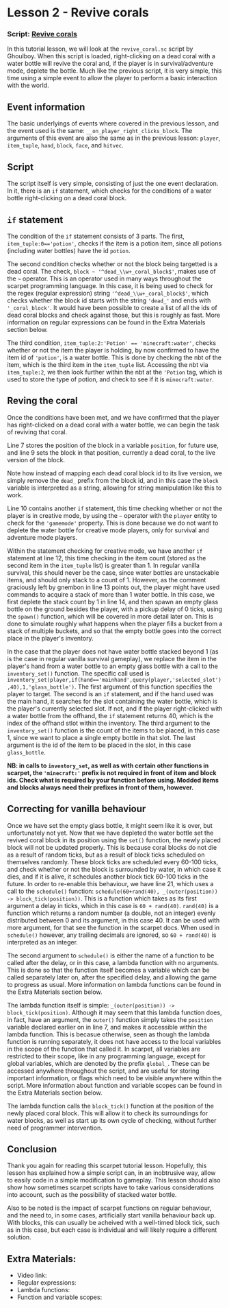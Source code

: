 # Lesson 2 - Revive corals
### Script: [Revive corals](lesson_2_revive_coral.sc)


In this tutorial lesson, we will look at the `revive_coral.sc` script by Ghoulboy.
When this script is loaded, right-clicking on a dead coral with a water bottle will revive the coral and, if the player is in survival/adventure mode, deplete the bottle.
Much like the previous script, it is very simple, this time using a simple event to allow the player to perform a basic interaction with the world.

## Event information
The basic underlyings of events where covered in the previous lesson, and the event used is the same: `__on_player_right_clicks_block`.
The arguments of this event are also the same as in the previous lesson: `player`, `item_tuple`, `hand`, `block`, `face`, and `hitvec`.

## Script
The script itself is very simple, consisting of just the one event declaration.
In it, there is an `if` statement, which checks for the conditions of a water bottle right-clicking on a dead coral block.

## `if` statement
The condition of the `if` statement consists of 3 parts. The first, `item_tuple:0=='potion'`, checks if the item is a potion item, since all potions (including water bottles) have the id `potion`.

The second condition checks whether or not the block being targetted is a dead coral.
The check, `block ~ '^dead_\\w+_coral_block$'`, makes use of the `~` operator.
This is an operator used in many ways throughout the scarpet programming language.
In this case, it is being used to check for the regex (regular expression) string `'^dead_\\w+_coral_block$'`, which checks whether the block id starts with the string `'dead_'` and ends with `'_coral_block'`.
It would have been possible to create a list of all the ids of dead coral blocks and check against those, but this is roughly as fast.
More information on regular expressions can be found in the Extra Materials section below.

The third condition, `item_tuple:2:'Potion' == 'minecraft:water'`, checks whether or not the item the player is holding, by now confirmed to have the item id of `'potion'`, is a water bottle.
This is done by checking the nbt of the item, which is the third item in the `item_tuple` list.
Accessing the nbt via `item_tuple:2`, we then look further within the nbt at the `'Potion` tag, which is used to store the type of potion, and check to see if it is `minecraft:water`.

## Reving the coral

Once the conditions have been met, and we have confirmed that the player has right-clicked on a dead coral with a water bottle, we can begin the task of reviving that coral.

Line 7 stores the position of the block in a variable `position`, for future use, and line 9 sets the block in that position, currently a dead coral, to the live version of the block.

Note how instead of mapping each dead coral block id to its live version, we simply remove the `dead_` prefix from the block id, and in this case the `block` variable is interpreted as a string, allowing for string manipulation like this to work.

Line 10 contains another `if` statement, this time checking whether or not the player is in creative mode, by using the `~` operator with the `player` entity to check for the `'gamemode'` property.
This is done because we do not want to deplete the water bottle for creative mode players, only for survival and adventure mode players.

Within the statement checking for creative mode, we have another `if` statement at line 12, this time checking in the item count (stored as the second item in the `item_tuple` list) is greater than 1.
In regular vanilla survival, this should never be the case, since water bottles are unstackable items, and should only stack to a count of 1.
However, as the comment graciously left by gnembon in line 13 points out, the player might have used commands to acquire a stack of more than 1 water bottle.
In this case, we first deplete the stack count by 1 in line 14, and then spawn an empty glass bottle on the ground besides the player, with a pickup delay of 0 ticks, using the `spawn()` function, which will be covered in more detail later on.
This is done to simulate roughly what happens when the player fills a bucket from a stack of multiple buckets, and so that the empty bottle goes into the correct place in the player's inventory.

In the case that the player does not have water bottle stacked beyond 1 (as is the case in regular vanilla survival gameplay), we replace the item in the player's hand from a water bottle to an empty glass bottle with a call to the `inventory_set()` function.
The specific call used is `inventory_set(player,if(hand=='mainhand',query(player,'selected_slot'),40),1,'glass_bottle')`.
The first argument of this function specifies the player to target.
The second is an `if` statement, and if the hand used was the main hand, it searches for the slot containing the water bottle, which is the player's currently selected slot.
If not, and if the player right-clicked with a water bottle from the offhand, the `if` statement returns 40, which is the index of the offhand stlot within the inventory.
The third argument to the `inventory_set()` function is the count of the items to be placed, in this case 1, since we want to place a single empty bottle in that slot.
The last argument is the id of the item to be placed in the slot, in this case `glass_bottle`.

**NB: in calls to `inventory_set`, as well as with certain other functions in scarpet, the `'minecraft:'` prefix is not required in front of item and block ids. Check what is required by your function before using. Modded items and blocks always need their prefixes in front of them, however.**

## Correcting for vanilla behaviour

Once we have set the empty glass bottle, it might seem like it is over, but unfortunately not yet.
Now that we have depleted the water bottle  set the revived coral block in its position using the `set()` function, the newly placed block will not be updated properly.
This is because coral blocks do not die as a result of random ticks, but as a result of block ticks scheduled on themselves randomly.
These block ticks are scheduled every 60-100 ticks, and check whether or not the block is surrounded by water, in which case it dies, and if it is alive, it schedules another block tick 60-100 ticks in the future.
In order to re-enable this behaviour, we have line 21, which uses a call to the `schedule()` function: `schedule(60+rand(40), _(outer(position)) -> block_tick(position))`.
This is a function which takes as its first argument a delay in ticks, which in this case is `60 + rand(40)`.
`rand(40)` is a function which returns a random number (a double, not an integer) evenly distributed between 0 and its argument, in this case 40.
It can be used with more argument, for that see the function in the scarpet docs.
When used in `schedule()` however, any trailing decimals are ignored, so `60 + rand(40)` is interpreted as an integer.

The second argument to `schedule()` is either the name of a function to be called after the delay, or in this case, a lambda function with no arguments.
This is done so that the function itself becomes a variable which can be called separately later on, after the specified delay, and allowing the game to progress as usual.
More information on lambda functions can be found in the Extra Materials section below.

The lambda function itself is simple: `_(outer(position)) -> block_tick(position)`.
Although it may seem that this lambda function does, in fact, have an argument, the `outer()` function simply takes the `position` variable declared earlier on in line 7, and makes it accessible within the lambda function.
This is becasue otherwise, seen as though the lambda function is running separately, it does not have access to the local variables in the scope of the function that called it.
In scarpet, all variables are restricted to their scope, like in any programming language, except for global variables, which are denoted by the prefix `global_`.
These can be accessed anywhere throughout the script, and are useful for storing important information, or flags which need to be visible anywhere within the script.
More information about function and variable scopes can be found in the Extra Materials section below.

The lambda function calls the `block_tick()` function at the position of the newly placed coral block.
This will allow it to check its surroundings for water blocks, as well as start up its own cycle of checking, without further need of programmer intervention.


## Conclusion
Thank you again for reading this scarpet tutorial lesson.
Hopefully, this lesson has explained how a simple script can, in an inobtrusive way, allow to easily code in a simple modification to gameplay.
This lesson should also show how sometimes scarpet scripts have to take various considerations into account, such as the possibility of stacked water bottle.

Also to be noted is the impact of scarpet functions on regular behaviour, and the need to, in some cases, artificially start vanilla behaviour back up.
With blocks, this can usually be acheived with a well-timed block tick, such as in this case, but each case is individual and will likely require a different solution.

## Extra Materials:
 - Video link: 
 - Regular expressions: 
 - Lambda functions: 
 - Function and variable scopes: 
